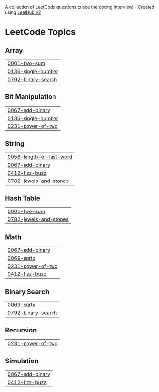 A collection of LeetCode questions to ace the coding interview! - Created using [LeetHub v2](https://github.com/arunbhardwaj/LeetHub-2.0)
<!---LeetCode Topics Start-->
# LeetCode Topics
## Array
|  |
| ------- |
| [0001-two-sum](https://github.com/nabeel292200/leetcode/tree/master/0001-two-sum) |
| [0136-single-number](https://github.com/nabeel292200/leetcode/tree/master/0136-single-number) |
| [0792-binary-search](https://github.com/nabeel292200/leetcode/tree/master/0792-binary-search) |
## Bit Manipulation
|  |
| ------- |
| [0067-add-binary](https://github.com/nabeel292200/leetcode/tree/master/0067-add-binary) |
| [0136-single-number](https://github.com/nabeel292200/leetcode/tree/master/0136-single-number) |
| [0231-power-of-two](https://github.com/nabeel292200/leetcode/tree/master/0231-power-of-two) |
## String
|  |
| ------- |
| [0058-length-of-last-word](https://github.com/nabeel292200/leetcode/tree/master/0058-length-of-last-word) |
| [0067-add-binary](https://github.com/nabeel292200/leetcode/tree/master/0067-add-binary) |
| [0412-fizz-buzz](https://github.com/nabeel292200/leetcode/tree/master/0412-fizz-buzz) |
| [0782-jewels-and-stones](https://github.com/nabeel292200/leetcode/tree/master/0782-jewels-and-stones) |
## Hash Table
|  |
| ------- |
| [0001-two-sum](https://github.com/nabeel292200/leetcode/tree/master/0001-two-sum) |
| [0782-jewels-and-stones](https://github.com/nabeel292200/leetcode/tree/master/0782-jewels-and-stones) |
## Math
|  |
| ------- |
| [0067-add-binary](https://github.com/nabeel292200/leetcode/tree/master/0067-add-binary) |
| [0069-sqrtx](https://github.com/nabeel292200/leetcode/tree/master/0069-sqrtx) |
| [0231-power-of-two](https://github.com/nabeel292200/leetcode/tree/master/0231-power-of-two) |
| [0412-fizz-buzz](https://github.com/nabeel292200/leetcode/tree/master/0412-fizz-buzz) |
## Binary Search
|  |
| ------- |
| [0069-sqrtx](https://github.com/nabeel292200/leetcode/tree/master/0069-sqrtx) |
| [0792-binary-search](https://github.com/nabeel292200/leetcode/tree/master/0792-binary-search) |
## Recursion
|  |
| ------- |
| [0231-power-of-two](https://github.com/nabeel292200/leetcode/tree/master/0231-power-of-two) |
## Simulation
|  |
| ------- |
| [0067-add-binary](https://github.com/nabeel292200/leetcode/tree/master/0067-add-binary) |
| [0412-fizz-buzz](https://github.com/nabeel292200/leetcode/tree/master/0412-fizz-buzz) |
<!---LeetCode Topics End-->